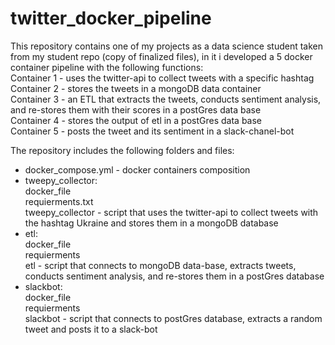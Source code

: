 # twitter_docker_pipeline

This repository contains one of my projects as a data science student taken from my student repo (copy of finalized files), in it i developed a 5 docker container pipeline with the following functions:<br />
Container 1 - uses the twitter-api to collect tweets with a specific hashtag<br />
Container 2 - stores the tweets in a mongoDB data container<br />
Container 3 - an ETL that extracts the tweets, conducts sentiment analysis, and re-stores them with their scores in a postGres data base<br />
Container 4 - stores the output of etl in a postGres data base<br />
Container 5 - posts the tweet and its sentiment in a slack-chanel-bot<br />


The repository includes the following folders and files:
* docker_compose.yml - docker containers composition
* tweepy_collector:<br />
  docker_file<br />
  requierments.txt<br />
  tweepy_collector - script that uses the twitter-api to collect tweets with the hashtag Ukraine and stores them in a mongoDB database
* etl:<br />
  docker_file<br />
  requierments<br />
  etl - script that connects to mongoDB data-base, extracts tweets, conducts sentiment analysis, and re-stores them in a postGres database
* slackbot:<br />
  docker_file<br />
  requierments<br />
  slackbot - script that connects to postGres database, extracts a random tweet and posts it to a slack-bot 
